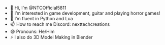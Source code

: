 - 👋 Hi, I’m @NTCOfficial5811
- 👀 I’m interested in game development, guitar and playing horror games!
- 🌱 I’m fluent in Python and Lua
- 📫 How to reach me Discord: nexttechcreations
- 😄 Pronouns: He/Him
- ⚡ I also do 3D Model Making in Blender

<!---
NTCOfficial5811/NTCOfficial5811 is a ✨ special ✨ repository because its `README.md` (this file) appears on your GitHub profile.
You can click the Preview link to take a look at your changes.
--->
